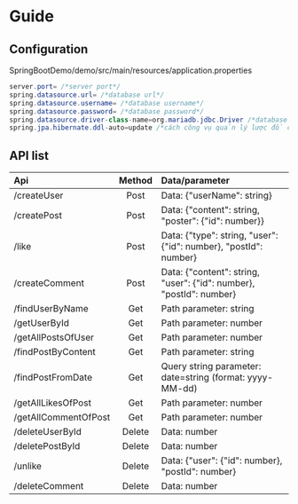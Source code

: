 # Guide
## Configuration
SpringBootDemo/demo/src/main/resources/application.properties
```Java
server.port= /*server port*/
spring.datasource.url= /*database url*/
spring.datasource.username= /*database username*/
spring.datasource.password= /*database password*/
spring.datasource.driver-class-name=org.mariadb.jdbc.Driver /*database driver*/
spring.jpa.hibernate.ddl-auto=update /*cách công vụ quản lý lược đồ chi phối lược đồ của database*/
```
## API list
|Api|Method|Data/parameter|
|:-|:-:|:-|
|/createUser|Post|Data: {"userName": string}| 
|/createPost|Post|Data: {"content": string, "poster": {"id": number}}|
|/like|Post|Data: {"type": string, "user": {"id": number}, "postId": number}|
|/createComment|Post|Data: {"content": string, "user": {"id": number}, "postId": number}|
|/findUserByName|Get|Path parameter: string|
|/getUserById|Get|Path parameter: number|
|/getAllPostsOfUser|Get|Path parameter: number|
|/findPostByContent|Get|Path parameter: string|
|/findPostFromDate|Get|Query string parameter: date=string (format: yyyy-MM-dd)|
|/getAllLikesOfPost|Get|Path parameter: number|
|/getAllCommentOfPost|Get|Path parameter: number|
|/deleteUserById|Delete|Data: number|
|/deletePostById|Delete|Data: number|
|/unlike|Delete|Data: {"user": {"id": number}, "postId": number}|
|/deleteComment|Delete|Data: number|
